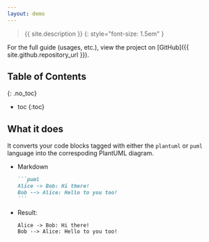 ```yaml
---
layout: demo
---
```

<!-- markdownlint-disable-file first-line-h1 -->

> {{ site.description }}
{: style="font-size: 1.5em" }

For the full guide (usages, etc.), view the project on [GitHub]({{ site.github.repository_url }}).

<!-- markdownlint-disable-next-line blanks-around-headers -->
## Table of Contents
{: .no_toc}

* toc
{:toc}

## What it does

It converts your code blocks tagged with either the `plantuml` or `puml` language into the correspoding PlantUML diagram.

* Markdown

    ````markdown
    ```puml
    Alice -> Bob: Hi there!
    Bob --> Alice: Hello to you too!
    ```
    ````

* Result:

    ```puml
    Alice -> Bob: Hi there!
    Bob --> Alice: Hello to you too!
    ```
